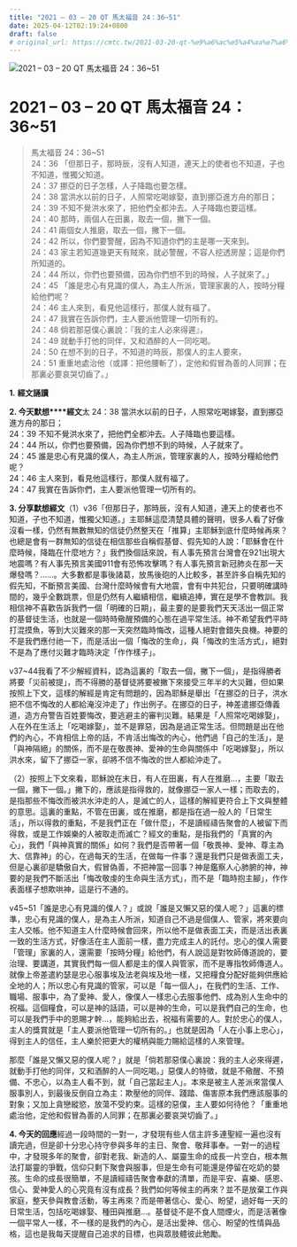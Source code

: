 ```yaml
---
title: "2021 – 03 – 20 QT 馬太福音 24：36~51"
date: 2025-04-12T02:19:24+0800
draft: false
# original_url: https://cmtc.tw/2021-03-20-qt-%e9%a6%ac%e5%a4%aa%e7%a6%8f%e9%9f%b3-24%ef%bc%9a3651
---
```


![2021 – 03 – 20 QT 馬太福音 24：36\~51](/images/qt.jpg   "2021 – 03 – 20 QT 馬太福音 24：36\~51")

# 2021 – 03 – 20 QT 馬太福音 24：36\~51

> 馬太福音 24：36\~51  
> 24：36 「但那日子，那時辰，沒有人知道，連天上的使者也不知道，子也不知道，惟獨父知道。  
> 24：37 挪亞的日子怎樣，人子降臨也要怎樣。  
> 24：38 當洪水以前的日子，人照常吃喝嫁娶，直到挪亞進方舟的那日；  
> 24：39 不知不覺洪水來了，把他們全都沖去。人子降臨也要這樣。  
> 24：40 那時，兩個人在田裏，取去一個，撇下一個。  
> 24：41 兩個女人推磨，取去一個，撇下一個。  
> 24：42 所以，你們要警醒，因為不知道你們的主是哪一天來到。  
> 24：43 家主若知道幾更天有賊來，就必警醒，不容人挖透房屋；這是你們所知道的。  
> 24：44 所以，你們也要預備，因為你們想不到的時候，人子就來了。」  
> 24：45 「誰是忠心有見識的僕人，為主人所派，管理家裏的人，按時分糧給他們呢？  
> 24：46 主人來到，看見他這樣行，那僕人就有福了。  
> 24：47 我實在告訴你們，主人要派他管理一切所有的。  
> 24：48 倘若那惡僕心裏說：『我的主人必來得遲』，  
> 24：49 就動手打他的同伴，又和酒醉的人一同吃喝。  
> 24：50 在想不到的日子，不知道的時辰，那僕人的主人要來，  
> 24：51 重重地處治他（或譯：把他腰斬了），定他和假冒為善的人同罪；在那裏必要哀哭切齒了。」

**1.** **經文誦讀**

**2. 今天默想****經文**太 24：38 當洪水以前的日子，人照常吃喝嫁娶，直到挪亞進方舟的那日；  
24：39 不知不覺洪水來了，把他們全都沖去。人子降臨也要這樣。  
24：44 所以，你們也要預備，因為你們想不到的時候，人子就來了。  
24：45 誰是忠心有見識的僕人，為主人所派，管理家裏的人，按時分糧給他們呢？  
24：46 主人來到，看見他這樣行，那僕人就有福了。  
24：47 我實在告訴你們，主人要派他管理一切所有的。

**3. 分享默想經文**（1）v36「但那日子，那時辰，沒有人知道，連天上的使者也不知道，子也不知道，惟獨父知道。」主耶穌這麼清楚具體的聲明，很多人看了好像沒看一樣，仍然有無數無知的信徒仍然整天在「推算」主耶穌到底什麼時候再來？也總是會有一群無知的信徒在相信那些自稱假基督、假先知的人說：「耶穌會在什麼時候，降臨在什麼地方？」我們換個話來說，有人事先預言台灣會在921出現大地震嗎？有人事先預言美國911會有恐怖攻擊嗎？有人事先預言新冠肺炎在那一天爆發嗎？……。大多數都是事後諸葛，放馬後砲的人比較多，甚至許多自稱先知的假先知，不斷預言美國、台灣什麼時候會有大地震，會有中共犯台，只要明確講時間的，幾乎全數跳票，但是仍然有人繼續相信，繼續追捧，實在是學不會教訓。我相信神不喜歡告訴我們一個「明確的日期」，最主要的是要我們天天活出一個正常的基督徒生活，也就是一個時時儆醒預備的心態在過平常生活。神不希望我們平時打混摸魚，等到大災難來的那一天突然臨時悔改，這種人絕對會錯失良機。神要的不是我們應付祂一下，而是活出一個「悔改的生命」，與「悔改的生活方式」，絕對不是為了應付災難才臨時決定「作作樣子」。

v37\~44我看了不少解經資料，認為這裏的「取去一個，撇下一個」，是指得勝者將要「災前被提」，而不得勝的基督徒將要被撇下來接受三年半的大災難，但如果按照上下文，這樣的解經是肯定有問題的，因為耶穌是舉出「在挪亞的日子，洪水把不信不悔改的人都給淹沒沖走了」作出例子。在挪亞的日子，神差遣挪亞傳義道，造方舟警告百姓要悔改，要逃避主的審判災難。結果是「人照常吃喝嫁娶」，人在外在生活上「吃喝嫁娶」，並不是罪惡，因為是過正常生活。但問題是出在他們的內心，不肯相信上帝的話，不肯活出悔改的內心，他們過「自己的生活」，是「與神隔絕」的關係，而不是在敬畏神、愛神的生命與關係中「吃喝嫁娶」，所以洪水來，留下了挪亞一家，卻將不信不悔改的世人都給沖走了。

（2）按照上下文來看，耶穌說在末日，有人在田裏，有人在推磨…，主要「取去一個，撇下一個。」撇下的，應該是指得救的，就像挪亞一家人一樣；而取去的，是指那些不悔改而被洪水沖走的人，是滅亡的人，這樣的解經更符合上下文與整體的意思。這裏的重點，不管在田裏，或在推磨，都是指在過一般人的「日常生活」，所以得救的重點，不是我們正在「做什麼」，不是讀經禱告聚會的人被留下而得救，或是工作娛樂的人被取走而滅亡？經文的重點，是指我們的「真實的內心」，我們「與神真實的關係」如何？我們是否帶著一個「敬畏神、愛神、尊主為大、信靠神」的心，在過每天的生活，在做每一件事？還是我們只是做表面工夫，但是心裏卻是驕傲自大，假冒偽善，不把神當一回事？神是鑑察人心肺腑的神，神要的是我們不斷活出「悔改敬虔的生命與生活方式」，而不是「臨時抱主腳」，作作表面樣子想欺哄神，這是行不通的。

v45\~51「誰是忠心有見識的僕人？」或說「誰是又懶又惡的僕人呢？」這裏的標準，忠心有見識的僕人，是為主人所派，知道自己不過是個僕人、管家，將來要向主人交帳。他不知道主人什麼時候會回來，所以他不是做表面工夫，而是活出表裏一致的生活方式，好像活在主人面前一樣，盡力完成主人的託付。忠心的僕人需要「管理」家裏的人，還需要「按時分糧」給他們，有人說這是對牧師傳道說的，要治理、要講道，其實我們每一個人都是主的僕人與管家，而不是專指牧師傳道人。就像上帝差遣約瑟是忠心服事埃及法老與埃及地一樣，又把糧食分配好能夠供應給全地的人；所以忠心有見識的管家，可以是「每一個人」，在我們的生活、工作、職場、服事中，為了愛神、愛人，像僕人一樣忠心去服事他們、成為別人生命中的祝福。這個糧食，可以是神的話語，可以是神的生命，可以是我們自己的生命，也可以是我們手中的恩賜才幹…，能夠給出去，祝福有需要的人。對於忠心的僕人，主人的獎賞就是「主人要派他管理一切所有的。」也就是因為「人在小事上忠心」，得到主人的信任，主人樂於把更大的權柄與能力賜給這樣的人來管理。

那麼「誰是又懶又惡的僕人呢？」就是「倘若那惡僕心裏說：我的主人必來得遲，就動手打他的同伴，又和酒醉的人一同吃喝。」惡僕人的特徵，就是不儆醒、不預備、不忠心，以為主人看不到，就「自己當起主人」。本來是被主人差派來當僕人服事別人，到最後反倒自立為主：欺壓他的同伴、踐踏、傷害原本我們應該服事的對象；又加上貪戀縱慾，放蕩不受約束。這樣的惡僕，主人要如何待他？「重重地處治他，定他和假冒為善的人同罪；在那裏必要哀哭切齒了。」

**4. 今天的回應**經過一段時間的一對一，才發現有些人信主許多連聖經一遍也沒有讀完過，但是卻十分忠心持守參與多年的主日、聚會、敬拜事奉。一對一的過程中，才發現多年的聚會，卻對老我、新造的人、屬靈生命的成長一片空白，根本無法打屬靈的爭戰，信仰只剩下聚會與服事，但是生命有可能還是停留在吃奶的嬰孩。生命的成長很簡單，不是讀經禱告聚會奉獻的清單，而是平安、喜樂、感恩、信心、愛神愛人的心究竟有沒有成長？我們如何等候主的再來？並不是放棄工作與家庭，整天參與教會活動，等主再來？而是帶著信心、愛心、盼望，過好每一天的日常生活，包括吃喝嫁娶、種田與推磨…。基督徒不是不食人間煙火，而是活著像一個平常人一樣，不一樣的是我們的內心，是活出愛神、信心、盼望的性情與品格，這也是我每天提醒自己追求的目標，也與眾肢體彼此勉勵。
